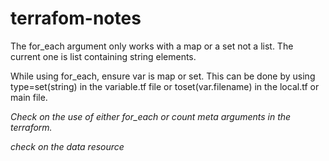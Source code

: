 # terrafom-notes

The for_each argument only works with a map or a set not a list. The current one is list containing string elements.

While using for_each, ensure var is map or set. This can be done by using type=set(string) in the variable.tf file or toset(var.filename) in the local.tf or main file.

*Check on the use of either for_each or count meta arguments in the terraform.*

*check on the data resource*

